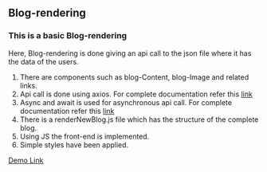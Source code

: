 ## Blog-rendering

### This is a basic Blog-rendering

Here, Blog-rendering is done giving an api call to the json file where it has the data of the users.

1. There are components such as blog-Content, blog-Image and related links.
2. Api call is done using axios.
   For complete documentation refer this [link](https://www.npmjs.com/package/axios)
3. Async and await is used for asynchronous api call.
   For complete documentation refer this [link](https://developer.mozilla.org/en-US/docs/Learn/JavaScript/Asynchronous/Async_await)
4. There is a renderNewBlog.js file which has the structure of the complete blog.
5. Using JS the front-end is implemented.
6. Simple styles have been applied.

[Demo Link](https://panditaditi07.github.io/Blog-rendering-api/)
